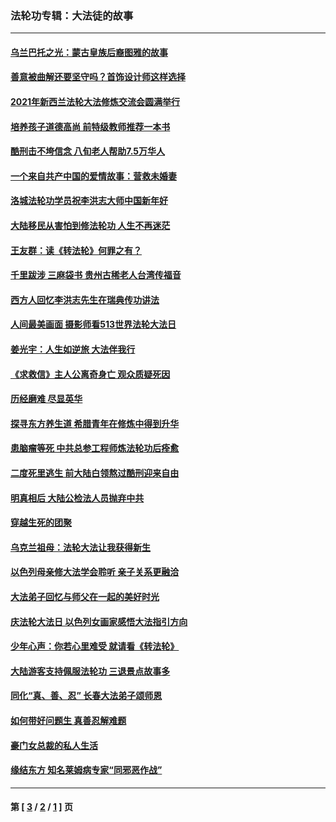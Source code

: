 ### 法轮功专辑：大法徒的故事
---
#### [乌兰巴托之光：蒙古皇族后裔图雅的故事](../../pages/nf1147481/n13155759.md?09250430) 
#### [善意被曲解还要坚守吗？首饰设计师这样选择](../../pages/nf1147481/n13077575.md?09250430) 
#### [2021年新西兰法轮大法修炼交流会圆满举行](../../pages/nf1147481/n13033149.md?09250430) 
#### [培养孩子道德高尚 前特级教师推荐一本书](../../pages/nf1147481/n12938640.md?09250430) 
#### [酷刑击不垮信念 八旬老人帮助7.5万华人](../../pages/nf1147481/n12880712.md?09250430) 
#### [一个来自共产中国的爱情故事：营救未婚妻](../../pages/nf1147481/n12778386.md?09250430) 
#### [洛城法轮功学员祝李洪志大师中国新年好](../../pages/nf1147481/n12724685.md?09250430) 
#### [大陆移民从害怕到修法轮功 人生不再迷茫](../../pages/nf1147481/n12414325.md?09250430) 
#### [王友群：读《转法轮》何罪之有？](../../pages/nf1147481/n12408647.md?09250430) 
#### [千里跋涉 三麻袋书 贵州古稀老人台湾传福音](../../pages/nf1147481/n12198750.md?09250430) 
#### [西方人回忆李洪志先生在瑞典传功讲法](../../pages/nf1147481/n12099607.md?09250430) 
#### [人间最美画面 摄影师看513世界法轮大法日](../../pages/nf1147481/n12094118.md?09250430) 
#### [姜光宇：人生如逆旅 大法伴我行](../../pages/nf1147481/n12088664.md?09250430) 
#### [《求救信》主人公离奇身亡 观众质疑死因](../../pages/nf1147481/n11845215.md?09250430) 
#### [历经磨难 尽显英华](../../pages/nf1147481/n11723297.md?09250430) 
#### [探寻东方养生道 希腊青年在修炼中得到升华](../../pages/nf1147481/n11494502.md?09250430) 
#### [患脑瘤等死 中共总参工程师炼法轮功后痊愈](../../pages/nf1147481/n11466682.md?09250430) 
#### [二度死里逃生 前大陆白领熬过酷刑迎来自由](../../pages/nf1147481/n11368594.md?09250430) 
#### [明真相后 大陆公检法人员抛弃中共](../../pages/nf1147481/n11358618.md?09250430) 
#### [穿越生死的团聚](../../pages/nf1147481/n11258922.md?09250430) 
#### [乌克兰祖母：法轮大法让我获得新生](../../pages/nf1147481/n11269457.md?09250430) 
#### [以色列母亲修大法学会聆听 亲子关系更融洽](../../pages/nf1147481/n11268195.md?09250430) 
#### [大法弟子回忆与师父在一起的美好时光](../../pages/nf1147481/n11267759.md?09250430) 
#### [庆法轮大法日 以色列女画家感悟大法指引方向](../../pages/nf1147481/n11267735.md?09250430) 
#### [少年心声：你若心里难受 就请看《转法轮》](../../pages/nf1147481/n11267496.md?09250430) 
#### [大陆游客支持佩服法轮功 三退景点故事多](../../pages/nf1147481/n11267378.md?09250430) 
#### [同化“真、善、忍” 长春大法弟子颂师恩](../../pages/nf1147481/n11266497.md?09250430) 
#### [如何带好问题生 真善忍解难题](../../pages/nf1147481/n11243655.md?09250430) 
#### [豪门女总裁的私人生活](../../pages/nf1147481/n10127794.md?09250430) 
#### [缘结东方 知名莱姆病专家“同邪恶作战”](../../pages/nf1147481/n10682468.md?09250430) 

---
#### 第 [ [3](./3.md?09250430) / [2](./2.md?09250430) / [1](./1.md?09250430) ] 页
